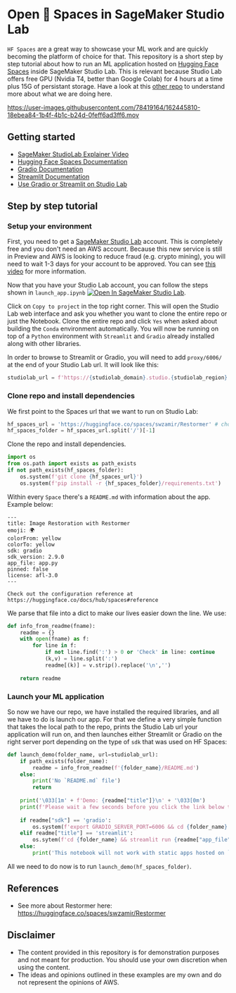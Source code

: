 # Open 🤗 Spaces in SageMaker Studio Lab

`HF Spaces` are a great way to showcase your ML work and are quickly becoming the platform of choice for that. This repository is a short step by step tutorial about how to run an ML application hosted on [Hugging Face Spaces](https://huggingface.co/spaces) inside SageMaker Studio Lab. This is relevant because Studio Lab offers free GPU (Nvidia T4, better than Google Colab) for 4 hours at a time plus 15G of persistant storage. Have a look at this [other repo](https://github.com/machinelearnear/use-gradio-streamlit-sagemaker-studiolab) to understand more about what we are doing here.

https://user-images.githubusercontent.com/78419164/162445810-18ebea84-1b4f-4b1c-b24d-0feff6ad3ff6.mov

## Getting started
- [SageMaker StudioLab Explainer Video](https://www.youtube.com/watch?v=FUEIwAsrMP4)
- [Hugging Face Spaces Documentation](https://huggingface.co/docs/hub/spaces#reference)
- [Gradio Documentation](https://gradio.app/getting_started/)
- [Streamlit Documentation](https://docs.streamlit.io/)
- [Use Gradio or Streamlit on Studio Lab](https://github.com/machinelearnear/use-gradio-streamlit-sagemaker-studiolab)

## Step by step tutorial

### Setup your environment

First, you need to get a [SageMaker Studio Lab](https://studiolab.sagemaker.aws/) account. This is completely free and you don't need an AWS account. Because this new service is still in Preview and AWS is looking to reduce fraud (e.g. crypto mining), you will need to wait 1-3 days for your account to be approved. You can see [this video](https://www.youtube.com/watch?v=FUEIwAsrMP4&ab_channel=machinelearnear) for more information.

Now that you have your Studio Lab account, you can follow the steps shown in `launch_app.ipynb` [![Open In SageMaker Studio Lab](https://studiolab.sagemaker.aws/studiolab.svg)](https://studiolab.sagemaker.aws/import/github/machinelearnear/open-hf-spaces-in-studiolab/blob/main/launch_app.ipynb).

Click on `Copy to project` in the top right corner. This will open the Studio Lab web interface and ask you whether you want to clone the entire repo or just the Notebook. Clone the entire repo and click `Yes` when asked about building the `Conda` environment automatically. You will now be running on top of a `Python` environment with `Streamlit` and `Gradio` already installed along with other libraries.

In order to browse to Streamlit or Gradio, you will need to add `proxy/6006/` at the end of your Studio Lab url. It will look like this:

```python
studiolab_url = f'https://{studiolab_domain}.studio.{studiolab_region}.sagemaker.aws/studiolab/default/jupyter/proxy/6006/'
```

### Clone repo and install dependencies

We first point to the Spaces url that we want to run on Studio Lab:

```python
hf_spaces_url = 'https://huggingface.co/spaces/swzamir/Restormer' # choose any demo you like from https://huggingface.co/spaces
hf_spaces_folder = hf_spaces_url.split('/')[-1]
```

Clone the repo and install dependencies.

```python
import os
from os.path import exists as path_exists
if not path_exists(hf_spaces_folder):
    os.system(f'git clone {hf_spaces_url}')
    os.system(f'pip install -r {hf_spaces_folder}/requirements.txt')
```

Within every `Space` there's a `README.md` with information about the app. Example below:

```
---
title: Image Restoration with Restormer
emoji: 🌍
colorFrom: yellow
colorTo: yellow
sdk: gradio
sdk_version: 2.9.0
app_file: app.py
pinned: false
license: afl-3.0
---

Check out the configuration reference at https://huggingface.co/docs/hub/spaces#reference
```

We parse that file into a dict to make our lives easier down the line. We use:

```python
def info_from_readme(fname):
    readme = {}
    with open(fname) as f:
        for line in f:
            if not line.find(':') > 0 or 'Check' in line: continue
            (k,v) = line.split(':')
            readme[(k)] = v.strip().replace('\n','')
    
    return readme
```

### Launch your ML application

So now we have our repo, we have installed the required libraries, and all we have to do is launch our app. For that we define a very simple function that takes the local path to the repo, prints the Studio Lab url your application will run on, and then launches either Streamlit or Gradio on the right server port depending on the type of `sdk` that was used on HF Spaces:

```python
def launch_demo(folder_name, url=studiolab_url):
    if path_exists(folder_name):
        readme = info_from_readme(f'{folder_name}/README.md')
    else:
        print('No `README.md` file')
        return
    
    print('\033[1m' + f'Demo: {readme["title"]}\n' + '\033[0m')
    print(f'Please wait a few seconds before you click the link below to load your demo \n{url}\n')
        
    if readme["sdk"] == 'gradio':
        os.system(f'export GRADIO_SERVER_PORT=6006 && cd {folder_name} && python {readme["app_file"]}')
    elif readme["title"] == 'streamlit':
        os.sytem(f'cd {folder_name} && streamlit run {readme["app_file"]} --server.port 6006') # 6006 or 80/8080 are open
    else:
        print('This notebook will not work with static apps hosted on `Spaces`')
```

All we need to do now is to run `launch_demo(hf_spaces_folder)`.

## References
- See more about Restormer here: https://huggingface.co/spaces/swzamir/Restormer

## Disclaimer
- The content provided in this repository is for demonstration purposes and not meant for production. You should use your own discretion when using the content.
- The ideas and opinions outlined in these examples are my own and do not represent the opinions of AWS.
